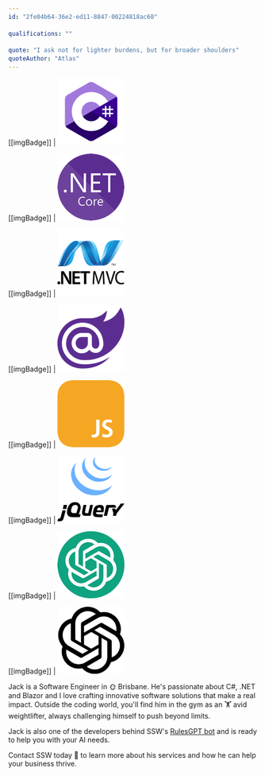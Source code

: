 ```yaml
---
id: "2fe04b64-36e2-ed11-8847-00224818ac60"

qualifications: ""

quote: "I ask not for lighter burdens, but for broader shoulders"
quoteAuthor: "Atlas"
---
```


[[imgBadge]]
| ![C#](../badges/Developer-c-sharp.png)

[[imgBadge]]
| ![.NET Core](../badges/Developer-dotnet-core.png)

[[imgBadge]]
| ![Blazor](../badges/Developer-dotnet-mvc.png)

[[imgBadge]]
| ![Blazor](../badges/Developer-blazor.png)

[[imgBadge]]
| ![Blazor](../badges/Developer-js.png)

[[imgBadge]]
| ![Blazor](../badges/Developer-j-query.png)

[[imgBadge]]
| ![Blazor](../badges/Developer-OpenAI-ChatGPT.png)

[[imgBadge]]
| ![Blazor](../badges/Developer-OpenAI.png)

Jack is a Software Engineer in 🌞 Brisbane. He's passionate about C#, .NET and Blazor and I love crafting innovative software solutions that make a real impact. Outside the coding world, you'll find him in the gym as an 🏋️ avid weightlifter, always challenging himself to push beyond limits.

Jack is also one of the developers behind SSW's [RulesGPT bot](https://rulesgpt.ssw.com.au/) and is ready to help you with your AI needs.

Contact SSW today 💬 to learn more about his services and how he can help your business thrive.
